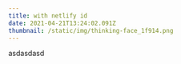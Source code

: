```yaml
---
title: with netlify id
date: 2021-04-21T13:24:02.091Z
thumbnail: /static/img/thinking-face_1f914.png
---
```

asdasdasd